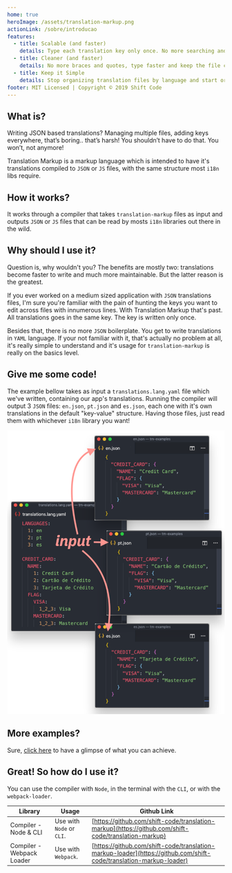 ```yaml
---
home: true
heroImage: /assets/translation-markup.png
actionLink: /sobre/introducao
features:
  - title: Scalable (and faster)
    details: Type each translation key only once. No more searching and scrolling across files for the right spot and keys.
  - title: Cleaner (and faster)
    details: No more braces and quotes, type faster and keep the file clearner with YAML.
  - title: Keep it Simple
    details: Stop organizing translation files by language and start organizing them by feature, module or the way you see fit.
footer: MIT Licensed | Copyright © 2019 Shift Code
---
```


<!-- <div style="margin-top:15px;margin-bottom:15px;border-bottom: 1px solid #eaecef;"></div> -->

## What is?

Writing JSON based translations? Managing multiple files, adding keys everywhere, that’s boring.. that’s harsh! You shouldn’t have to do that. You won’t, not anymore!

Translation Markup is a markup language which is intended to have it's translations compiled to `JSON` or `JS` files, with the same structure most `i18n` libs require.

## How it works?

It works through a compiler that takes `translation-markup` files as input and outputs `JSON` or `JS` files that can be read by mosts `i18n` libraries out there in the wild.

## Why should I use it?

Question is, why wouldn't you? The benefits are mostly two: translations become faster to write and much more maintainable. But the latter reason is the greatest.

If you ever worked on a medium sized application with `JSON` translations files, I'm sure you're familiar with the pain of hunting the keys you want to edit across files with innumerous lines. With Translation Markup that's past. All translations goes in the same key. The key is written only once.

Besides that, there is no more `JSON` boilerplate. You get to write translations in `YAML` language. If your not familiar with it, that's actually no problem at all, it's really simple to understand and it's usage for `translation-markup` is really on the basics level.

## Give me some code!

The example bellow takes as input a `translations.lang.yaml` file which we've written, containing our app's translations. Running the compiler will output 3 `JSON` files: `en.json`, `pt.json` and `es.json`, each one with it's own translations in the default "key-value" structure. Having those files, just read them with whichever `i18n` library you want!

![Translation Markup Example](/assets/tm-example.png)

## More examples?

Sure, [click here](/examples/input-output-examples.html) to have a glimpse of what you can achieve.

## Great! So how do I use it?

You can use the compiler with `Node`, in the terminal with the `CLI`, or with the `webpack-loader`.

| Library                   | Usage                     | Github Link                                                                                                        |
| ------------------------- | ------------------------- | ------------------------------------------------------------------------------------------------------------------ |
| Compiler - Node & CLI     | Use with `Node` or `CLI`. | [https://github.com/shift-code/translation-markup](https://github.com/shift-code/translation-markup)               |
| Compiler - Webpack Loader | Use with `Webpack`.       | [https://github.com/shift-code/translation-markup-loader](https://github.com/shift-code/translation-markup-loader) |
